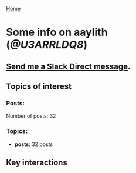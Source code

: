 [Home](https://kelu124.github.io/echommunity/)

# Some info on __aaylith__ (_@U3ARRLDQ8_)


## [Send me a Slack Direct message](https://echopen.slack.com/messages/@aaylith/).

## Topics of interest

### Posts: 

Number of posts: 32

### Topics:

* __posts__: 32 posts

## Key interactions 

